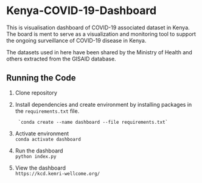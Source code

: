 # Kenya-COVID-19-Dashboard
This is visualisation dashboard of COVID-19 associated dataset in Kenya. The board is ment to serve as a 
visualization and monitoring tool to support the ongoing surveillance of COVID-19 disease in Kenya.

The datasets used in here have been shared by the Ministry of Health and others extracted from the GISAID database.

## Running the Code

1. Clone repository
2. Install dependencies and create environment by installing packages in the `requirements.txt` file.<br>

        `conda create --name dashboard --file requirements.txt`
3. Activate environment <br>
        `conda activate dashboard`
4. Run the dashboard <br>
        `python index.py`
5. View the dashboard <br>
        `https://kcd.kemri-wellcome.org/`
